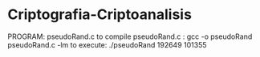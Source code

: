 # Criptografia-Criptoanalisis

PROGRAM: pseudoRand.c
  to compile pseudoRand.c : gcc -o pseudoRand  pseudoRand.c -lm
  to execute:  ./pseudoRand 192649 101355
